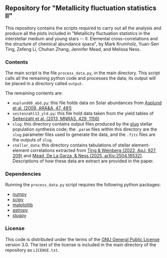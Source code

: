 ## Repository for "Metallicity fluctuation statistics II" ##

This repository contains the scripts required to carry out all the analysis and produce all the plots included in "Metallicity fluctuation statistics in the interstellar medium and young stars -- II. Elemental cross-correlations and the structure of chemical abundance space", by Mark Krumholz, Yuan-Sen Ting, Zefeng Li, Chuhan Zhang, Jennifer Mead, and Melissa Ness.

### Contents ###

The main script is the file `process_data.py`, in the main directory. This script calls all the remaining python code and processes the data; its output will be placed in a directory called `output`.

The remaining contents are:

* `asplund09_abd.py`: this file holds data on Solar abundances from [Asplund et al. (2009, ARA&A, 47, 481)](http://adsabs.harvard.edu/abs/2009ARA%26A..47..481A)
* `seitenzahl13_yld.py`: this file hold data taken from the yield tables of [Seitenzahl et al. (2013, MNRAS, 429, 1156)](https://ui.adsabs.harvard.edu/abs/2013MNRAS.429.1156S)
* `slug`: this directory contains output files produced by the [slug](https://bitbucket.org/krumholz/slug2) stellar population synthesis code; the `.param` files within this directory are the `slug` parameter files used to generate the data, and the `.fits` files are the outputs of `slug`.
* `stellar_data`: this directory contains tabulations of stellar element-element correlations extracted from [Ting & Weinberg (2022, ApJ, 927, 209)](https://ui.adsabs.harvard.edu/abs/2022ApJ...927..209T) and [Mead, De La Garza, & Ness (2025, arXiv:2504.18532)](https://ui.adsabs.harvard.edu/abs/2025arXiv250418532M). Descriptions of how these data are extract are provided in the paper.

### Dependencies ###

Running the `process_data.py` script requires the following python packages:

* [numpy](https://numpy.org/)
* [scipy](https://scipy.org/)
* [matplotlib](https://matplotlib.org/)
* [astropy](https://www.astropy.org/) 
* [slugpy](https://bitbucket.org/krumholz/slug)

### License ###

This code is distributed under the terms of the [GNU General Public License](http://www.gnu.org/copyleft/gpl.html) version 3.0. The text of the license is included in the main directory of the repository as `LICENSE.txt`.
